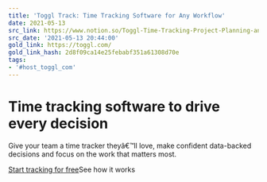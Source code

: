 ```yaml
---
title: 'Toggl Track: Time Tracking Software for Any Workflow'
date: 2021-05-13
src_link: https://www.notion.so/Toggl-Time-Tracking-Project-Planning-and-Hiring-Tools-to-Help-Teams-Work-Better-743b8a65a2a7480a83a7aebe03613f66
src_date: '2021-05-13 20:44:00'
gold_link: https://toggl.com/
gold_link_hash: 2d8f09ca14e25febabf351a61308d70e
tags:
- '#host_toggl_com'
---
```


Time tracking software to drive every decision
==============================================

Give your team a time tracker theyâ€™ll love, make confident data-backed decisions and focus on the work that matters most.

[Start tracking for free](/track/signup/)See how it works